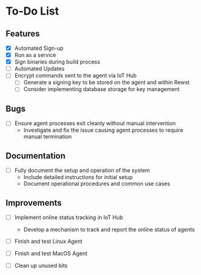 # To-Do List

## Features
- [x] Automated Sign-up
- [x] Run as a service
- [x] Sign binaries during build process
- [ ] Automated Updates
- [ ] Encrypt commands sent to the agent via IoT Hub
  - [ ] Generate a signing key to be stored on the agent and within Rewst
  - [ ] Consider implementing database storage for key management

## Bugs
- [ ] Ensure agent processes exit cleanly without manual intervention
  - Investigate and fix the issue causing agent processes to require manual termination

## Documentation
- [ ] Fully document the setup and operation of the system
  - Include detailed instructions for initial setup
  - Document operational procedures and common use cases

## Improvements
- [ ] Implement online status tracking in IoT Hub
  - Develop a mechanism to track and report the online status of agents
- [ ] Finish and test Linux Agent
- [ ] Finish and test MacOS Agent
- [ ] Clean up unused bits

